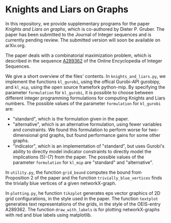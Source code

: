 # Knights and Liars on Graphs

In this repository, we provide supplementary programs for the paper
_Knights and Liars on graphs_, which is co-authored by Dieter P. Gruber.
The paper has been submitted to the Journal of Integer sequences and is currently pending review. The submitted version will soon be available on arXiv.org.

The paper deals with a combinatorial maximization problem, which is described in the sequence [A289362](https://oeis.org/A289362) of the Online Encyclopedia of Integer Sequences.

We give a short overview of the files' contents.
In `knights_and_liars.py`, we implement the functions `kl_gurobi`, using the offical Gurobi-API gurobipy, and `kl_mip`, using
the open source framefork python-mip.
By specifying the parameter `formulation` for `kl_gurobi`, it is possible to choose between different integer programming formulations for computing Knights and Liars numbers.
The possible values of the parameter `formulation` for `kl_gurobi` are:
 - "standard", which is the formulation given in the paper.
 - "alternative", which is an alternative formulation, using fewer variables and constraints. We found this formulation to perform worse for two-dimensional grid graphs, but found performance gains for some other graphs.
 - "indicator", which is an implementation of "standard", but uses Gurobi's ability to directly model indicator constraints to directly model the implications (5)-(7) from the paper.
 The possible values of the parameter `formulation` for `kl_mip` are "standard" and "alternative".

In `utility.py`, the function `grid_bound` computes the bound from Proposition 2 of the paper and the function `trivially_blue_vertices` finds the trivially blue vertices of a given networkX-graph.

In `plotting.py`, he function `tikzplot` generates eps vector graphics of 2D grid configurations, in the style used in the paper. The function `textplot` generaties text representations of the grids, in the style of the OEIS-entry A289362. The function `draw_with_labels` is for plotting networkX-graphs with red and blue labels using matplotlib.
